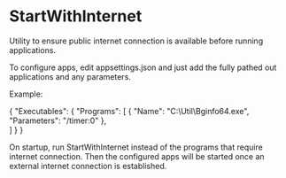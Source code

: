 # StartWithInternet
Utility to ensure public internet connection is available before running applications.

To configure apps, edit appsettings.json and just add the fully pathed out applications and any parameters.

Example:

{
  "Executables": {
    "Programs": [
      {
        "Name": "C:\\Util\\Bginfo64.exe",
        "Parameters": "/timer:0"
      },    
    ]
  }
}

On startup, run StartWithInternet instead of the programs that require internet connection.  Then the configured apps will be started once an external internet connection is established.
